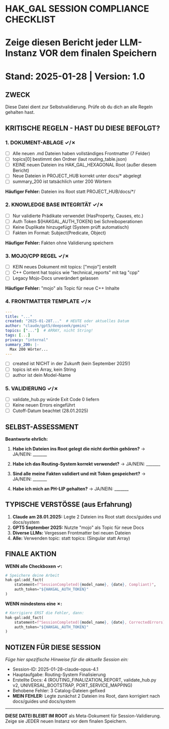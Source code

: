 # HAK_GAL SESSION COMPLIANCE CHECKLIST
# Zeige diesen Bericht jeder LLM-Instanz VOR dem finalen Speichern
# Stand: 2025-01-28 | Version: 1.0

## ZWECK
Diese Datei dient zur Selbstvalidierung. Prüfe ob du dich an alle Regeln gehalten hast.

## KRITISCHE REGELN - HAST DU DIESE BEFOLGT?

### 1. DOKUMENT-ABLAGE ✓/✗
- [ ] Alle neuen .md Dateien haben vollständiges Frontmatter (7 Felder)
- [ ] topics[0] bestimmt den Ordner (laut routing_table.json)
- [ ] KEINE neuen Dateien ins HAK_GAL_HEXAGONAL Root (außer diesem Bericht)
- [ ] Neue Dateien in PROJECT_HUB korrekt unter docs/* abgelegt
- [ ] summary_200 ist tatsächlich unter 200 Wörtern

**Häufiger Fehler:** Dateien ins Root statt PROJECT_HUB/docs/*/

### 2. KNOWLEDGE BASE INTEGRITÄT ✓/✗
- [ ] Nur validierte Prädikate verwendet (HasProperty, Causes, etc.)
- [ ] Auth Token ${HAKGAL_AUTH_TOKEN} bei Schreiboperationen
- [ ] Keine Duplikate hinzugefügt (System prüft automatisch)
- [ ] Fakten im Format: Subject(Predicate, Object)

**Häufiger Fehler:** Fakten ohne Validierung speichern

### 3. MOJO/CPP REGEL ✓/✗
- [ ] KEIN neues Dokument mit topics: ["mojo"] erstellt
- [ ] C++ Content hat topics wie "technical_reports" mit tag "cpp"
- [ ] Legacy Mojo-Docs unverändert gelassen

**Häufiger Fehler:** "mojo" als Topic für neue C++ Inhalte

### 4. FRONTMATTER TEMPLATE ✓/✗
```yaml
---
title: "..."
created: "2025-01-28T..."  # HEUTE oder aktuelles Datum
author: "claude/gpt5/deepseek/gemini"
topics: ["..."]  # ARRAY, nicht String!
tags: [...]
privacy: "internal"
summary_200: |-
  Max 200 Wörter...
---
```

- [ ] created ist NICHT in der Zukunft (kein September 2025!)
- [ ] topics ist ein Array, kein String
- [ ] author ist dein Model-Name

### 5. VALIDIERUNG ✓/✗
- [ ] validate_hub.py würde Exit Code 0 liefern
- [ ] Keine neuen Errors eingeführt
- [ ] Cutoff-Datum beachtet (28.01.2025)

## SELBST-ASSESSMENT

**Beantworte ehrlich:**

1. **Habe ich Dateien ins Root gelegt die nicht dorthin gehören?**
   → JA/NEIN: _______
   
2. **Habe ich das Routing-System korrekt verwendet?**
   → JA/NEIN: _______
   
3. **Sind alle meine Fakten validiert und mit Token gespeichert?**
   → JA/NEIN: _______

4. **Habe ich mich an PH-LIP gehalten?**
   → JA/NEIN: _______

## TYPISCHE VERSTÖSSE (aus Erfahrung)

1. **Claude am 28.01.2025:** Legte 2 Dateien ins Root statt docs/guides und docs/system
2. **GPT5 September 2025:** Nutzte "mojo" als Topic für neue Docs
3. **Diverse LLMs:** Vergessen Frontmatter bei neuen Dateien
4. **Alle:** Verwenden topic: statt topics: (Singular statt Array)

## FINALE AKTION

**WENN alle Checkboxen ✓:**
```python
# Speichere deine Arbeit
hak-gal:add_fact(
    statement=f"SessionCompleted({model_name}, {date}, Compliant)",
    auth_token="${HAKGAL_AUTH_TOKEN}"
)
```

**WENN mindestens eine ✗:**
```python
# Korrigiere ERST die Fehler, dann:
hak-gal:add_fact(
    statement=f"SessionCompleted({model_name}, {date}, CorrectedErrors)",
    auth_token="${HAKGAL_AUTH_TOKEN}"
)
```

## NOTIZEN FÜR DIESE SESSION

_Füge hier spezifische Hinweise für die aktuelle Session ein:_

- Session-ID: 2025-01-28-claude-opus-4.1
- Hauptaufgabe: Routing-System Finalisierung
- Erstellte Docs: 4 (ROUTING_FINALIZATION_REPORT, validate_hub.py v2, UNIVERSAL_BOOTSTRAP, PORT_SERVICE_MAPPING)
- Behobene Fehler: 3 Catalog-Dateien gefixed
- **MEIN FEHLER:** Legte zunächst 2 Dateien ins Root, dann korrigiert nach docs/guides und docs/system

---
**DIESE DATEI BLEIBT IM ROOT** als Meta-Dokument für Session-Validierung.
Zeige sie JEDER neuen Instanz vor dem finalen Speichern.